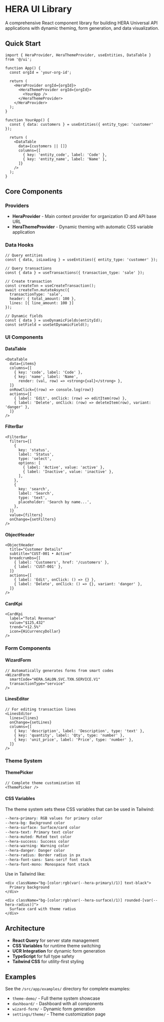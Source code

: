 # HERA UI Library

A comprehensive React component library for building HERA Universal API applications with dynamic theming, form generation, and data visualization.

## Quick Start

```tsx
import { HeraProvider, HeraThemeProvider, useEntities, DataTable } from '@/ui';

function App() {
  const orgId = 'your-org-id';
  
  return (
    <HeraProvider orgId={orgId}>
      <HeraThemeProvider orgId={orgId}>
        <YourApp />
      </HeraThemeProvider>
    </HeraProvider>
  );
}

function YourApp() {
  const { data: customers } = useEntities({ entity_type: 'customer' });
  
  return (
    <DataTable
      data={customers || []}
      columns={[
        { key: 'entity_code', label: 'Code' },
        { key: 'entity_name', label: 'Name' },
      ]}
    />
  );
}
```

## Core Components

### Providers

- **HeraProvider** - Main context provider for organization ID and API base URL
- **HeraThemeProvider** - Dynamic theming with automatic CSS variable application

### Data Hooks

```tsx
// Query entities
const { data, isLoading } = useEntities({ entity_type: 'customer' });

// Query transactions
const { data } = useTransactions({ transaction_type: 'sale' });

// Create transaction
const createTxn = useCreateTransaction();
await createTxn.mutateAsync({ 
  transactionType: 'sale',
  header: { total_amount: 100 },
  lines: [{ line_amount: 100 }]
});

// Dynamic fields
const { data } = useDynamicFields(entityId);
const setField = useSetDynamicField();
```

### UI Components

#### DataTable
```tsx
<DataTable
  data={items}
  columns={[
    { key: 'code', label: 'Code' },
    { key: 'name', label: 'Name', 
      render: (val, row) => <strong>{val}</strong> },
  ]}
  onRowClick={(row) => console.log(row)}
  actions={[
    { label: 'Edit', onClick: (row) => editItem(row) },
    { label: 'Delete', onClick: (row) => deleteItem(row), variant: 'danger' },
  ]}
/>
```

#### FilterBar
```tsx
<FilterBar
  filters={[
    {
      key: 'status',
      label: 'Status',
      type: 'select',
      options: [
        { label: 'Active', value: 'active' },
        { label: 'Inactive', value: 'inactive' },
      ],
    },
    {
      key: 'search',
      label: 'Search',
      type: 'text',
      placeholder: 'Search by name...',
    },
  ]}
  value={filters}
  onChange={setFilters}
/>
```

#### ObjectHeader
```tsx
<ObjectHeader
  title="Customer Details"
  subtitle="CUST-001 • Active"
  breadcrumbs={[
    { label: 'Customers', href: '/customers' },
    { label: 'CUST-001' },
  ]}
  actions={[
    { label: 'Edit', onClick: () => {} },
    { label: 'Delete', onClick: () => {}, variant: 'danger' },
  ]}
/>
```

#### CardKpi
```tsx
<CardKpi
  label="Total Revenue"
  value="$125,432"
  trend="+12.5%"
  icon={HiCurrencyDollar}
/>
```

### Form Components

#### WizardForm
```tsx
// Automatically generates forms from smart codes
<WizardForm 
  smartCode="HERA.SALON.SVC.TXN.SERVICE.V1"
  transactionType="service"
/>
```

#### LinesEditor
```tsx
// For editing transaction lines
<LinesEditor
  lines={lines}
  onChange={setLines}
  columns={[
    { key: 'description', label: 'Description', type: 'text' },
    { key: 'quantity', label: 'Qty', type: 'number' },
    { key: 'unit_price', label: 'Price', type: 'number' },
  ]}
/>
```

### Theme System

#### ThemePicker
```tsx
// Complete theme customization UI
<ThemePicker />
```

#### CSS Variables
The theme system sets these CSS variables that can be used in Tailwind:

```css
--hera-primary: RGB values for primary color
--hera-bg: Background color
--hera-surface: Surface/card color
--hera-text: Primary text color
--hera-muted: Muted text color
--hera-success: Success color
--hera-warning: Warning color
--hera-danger: Danger color
--hera-radius: Border radius in px
--hera-font-sans: Sans-serif font stack
--hera-font-mono: Monospace font stack
```

Use in Tailwind like:
```tsx
<div className="bg-[color:rgb(var(--hera-primary)/1)] text-black">
  Primary background
</div>

<div className="bg-[color:rgb(var(--hera-surface)/1)] rounded-[var(--hera-radius)]">
  Surface card with theme radius
</div>
```

## Architecture

- **React Query** for server state management
- **CSS Variables** for runtime theme switching
- **UCR Integration** for dynamic form generation
- **TypeScript** for full type safety
- **Tailwind CSS** for utility-first styling

## Examples

See the `/src/app/examples/` directory for complete examples:
- `theme-demo/` - Full theme system showcase
- `dashboard/` - Dashboard with all components
- `wizard-form/` - Dynamic form generation
- `settings/theme/` - Theme customization page